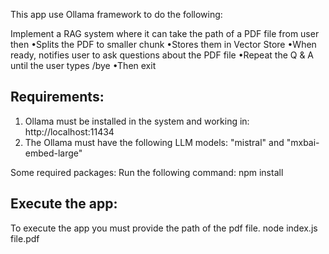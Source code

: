 This app use Ollama framework to do the following:

Implement a RAG system where it can take the path of a PDF file from user then
•Splits the PDF to smaller chunk
•Stores them in Vector Store
•When ready, notifies user to ask questions about the PDF file
•Repeat the Q & A until the user types /bye
•Then exit

Requirements:
-------------
1. Ollama must be installed in the system and working in: http://localhost:11434
2. The Ollama must have the following LLM models: "mistral" and "mxbai-embed-large"

Some required packages:
Run the following command:
npm install 

Execute the app:
----------------
To execute the app you must provide the path of the pdf file.
node index.js file.pdf

